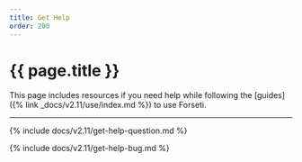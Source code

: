 ```yaml
---
title: Get Help
order: 200
---
```


# {{ page.title }}

This page includes resources if you need help while following the
[guides]({% link _docs/v2.11/use/index.md %}) to use Forseti.

---

{% include docs/v2.11/get-help-question.md %}

{% include docs/v2.11/get-help-bug.md %}
